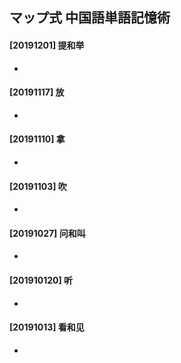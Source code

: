## マップ式 中国語単語記憶術



#### [20191201] 提和举

- 



#### [20191117] 放

- 



#### [20191110] 拿

- 



#### [20191103] 吹

- 



#### [20191027] 问和叫

- 



#### [201910120] 听

- 



#### [20191013] 看和见

- 

